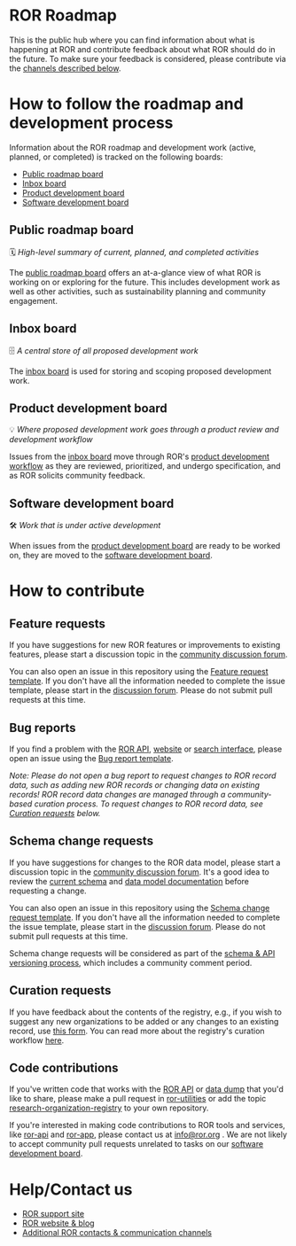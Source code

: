 # ROR Roadmap
This is the public hub where you can find information about what is happening at ROR and contribute feedback about what ROR should do in the future. To make sure your feedback is considered, please contribute via the [channels described below](#how-to-contribute).

# How to follow the roadmap and development process
Information about the ROR roadmap and development work (active, planned, or completed) is tracked on the following boards:

- [Public roadmap board](#public-roadmap-board)
- [Inbox board](#inbox-board)
- [Product development board](#product-development-board)
- [Software development board](#software-development-board)

## Public roadmap board
:spiral_calendar: _High-level summary of current, planned, and completed activities_

The [public roadmap board](https://github.com/ror-community/ror-roadmap/projects/3) offers an at-a-glance view of what ROR is working on or exploring for the future. This includes development work as well as other activities, such as sustainability planning and community engagement. 

## Inbox board
:file_cabinet: _A central store of all proposed development work_

The [inbox board](https://github.com/orgs/ror-community/projects/11) is used for storing and scoping proposed development work. 

## Product development board
:bulb: _Where proposed development work goes through a product review and development workflow_

Issues from the [inbox board](https://github.com/orgs/ror-community/projects/11) move through ROR's [product development workflow](https://github.com/orgs/ror-community/projects/10) as they are reviewed, prioritized, and undergo specification, and as ROR solicits community feedback. 

## Software development board
:hammer_and_wrench: _Work that is under active development_

When issues from the [product development board](https://github.com/orgs/ror-community/projects/10) are ready to be worked on, they are moved to the [software development board](https://github.com/orgs/ror-community/projects/3). 


# How to contribute

## Feature requests
If you have suggestions for new ROR features or improvements to existing features, please start a discussion topic in the [community discussion forum](https://github.com/ror-community/ror-roadmap/discussions). 

You can also open an issue in this repository using the [Feature request template](https://github.com/ror-community/ror-roadmap/issues/new?assignees=&labels=feature&template=feature_request.md&title=%5BFEATURE%5D). If you don't have all  the  information needed to complete the issue template, please start in the [discussion forum](https://github.com/ror-community/ror-roadmap/discussions). Please do not submit pull requests at this time. 

## Bug reports
If you find a problem with the [ROR API](https://ror.readme.io/docs/rest-api), [website](https://ror.org/) or [search interface](https://ror.org/search), please open an issue using the [Bug report template](https://github.com/ror-community/ror-roadmap/issues/new?assignees=&labels=bug&template=bug_report.md&title=%5BBUG%5D+). 

*Note: Please do not open a bug report to request changes to ROR record data, such as adding new ROR records or changing data on existing records! ROR record data changes are managed through a community-based curation process. To request changes to ROR record data, see [Curation requests](#curation-requests) below.*

## Schema change requests
If you have suggestions for changes to the ROR data model, please start a discussion topic in the [community discussion forum](https://github.com/ror-community/ror-roadmap/discussions). It's a good idea to review the [current schema](https://github.com/ror-community/ror-schema/blob/master/ror_schema.json) and [data model documentation](https://ror.readme.io/docs/ror-data-structure) before requesting a change.

You can also open an issue in this repository using the [Schema change request template](https://github.com/ror-community/ror-roadmap/issues/new?assignees=&labels=feature&template=feature_request.md&title=%5BFEATURE%5D). If you don't have all  the  information needed to complete the issue template, please start in the [discussion forum](https://github.com/ror-community/ror-roadmap/discussions). Please do not submit pull requests at this time. 

Schema change requests will be considered as part of the [schema & API versioning process](https://docs.google.com/document/d/18nl6pq0kdCU5ApcdbNjKnV7xHIw9eEY7DJG1WHjaLSs/edit#heading=h.2dmcpw2h9rmy), which includes a community comment period.

## Curation requests
If you have feedback about the contents of the registry, e.g., if you wish to suggest any new organizations to be added or any changes to an existing record, use [this form](https://docs.google.com/forms/d/e/1FAIpQLSdJYaMTCwS7muuTa-B_CnAtCSkKzt19lkirAKG4u7umH9Nosg/viewform). You can read more about the registry's curation workflow [here](https://github.com/ror-community/ror-updates). 

## Code contributions
If you've written code that works with the [ROR API](https://ror.readme.io/docs/rest-api) or [data dump](https://ror.readme.io/docs/data-dump) that you'd like to share, please make a pull request in [ror-utilities](https://github.com/ror-community/ror-utilities) or add the topic [research-organization-registry](https://github.com/topics/research-organization-registry) to your own repository.

If you're interested in making code contributions to ROR tools and services, like [ror-api](https://github.com/ror-community/ror-api) and [ror-app](https://github.com/ror-community/ror-app), please contact us at info@ror.org . We are not likely to accept community pull requests unrelated to tasks on our [software development board](https://github.com/orgs/ror-community/projects/3).

# Help/Contact us
- [ROR support site](https://ror.readme.io/)
- [ROR website & blog](https://ror.org/)
- [Additional ROR contacts & communication channels](https://ror.readme.io/docs/get-in-touch)
